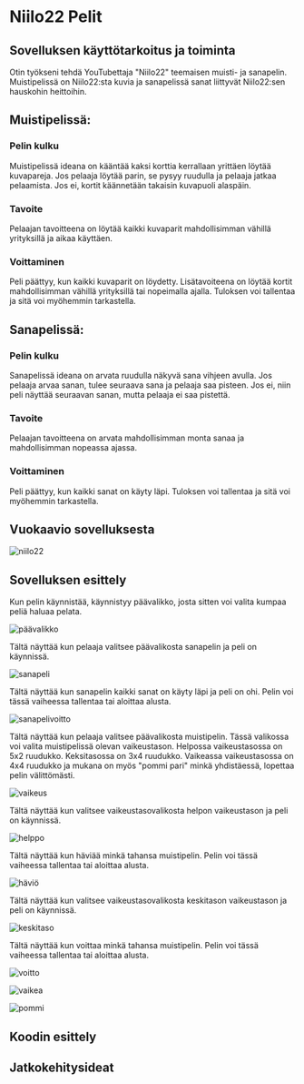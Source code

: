 # Niilo22 Pelit

## Sovelluksen käyttötarkoitus ja toiminta

Otin työkseni tehdä YouTubettaja "Niilo22" teemaisen muisti- ja sanapelin. Muistipelissä on Niilo22:sta kuvia ja sanapelissä sanat liittyvät Niilo22:sen hauskohin heittoihin.
## Muistipelissä:
### Pelin kulku
Muistipelissä ideana on kääntää kaksi korttia kerrallaan yrittäen löytää kuvapareja.
Jos pelaaja löytää parin, se pysyy ruudulla ja pelaaja jatkaa pelaamista.
Jos ei, kortit käännetään takaisin kuvapuoli alaspäin.
### Tavoite
Pelaajan tavoitteena on löytää kaikki kuvaparit mahdollisimman vähillä yrityksillä ja aikaa käyttäen.
### Voittaminen
Peli päättyy, kun kaikki kuvaparit on löydetty.
Lisätavoiteena on löytää kortit mahdollisimman vähillä yrityksillä tai nopeimalla ajalla.
Tuloksen voi tallentaa ja sitä voi myöhemmin tarkastella.

## Sanapelissä:
### Pelin kulku
Sanapelissä ideana on arvata ruudulla näkyvä sana vihjeen avulla.
Jos pelaaja arvaa sanan, tulee seuraava sana ja pelaaja saa pisteen.
Jos ei, niin peli näyttää seuraavan sanan, mutta pelaaja ei saa pistettä.
### Tavoite
Pelaajan tavoitteena on arvata mahdollisimman monta sanaa ja mahdollisimman nopeassa ajassa.
### Voittaminen
Peli päättyy, kun kaikki sanat on käyty läpi.
Tuloksen voi tallentaa ja sitä voi myöhemmin tarkastella.

## Vuokaavio sovelluksesta
![niilo22](https://github.com/Hamppi990/Muistipeli1/assets/87445182/63f99042-9cba-40d8-9b61-d116be47d42c)

## Sovelluksen esittely

Kun pelin käynnistää, käynnistyy päävalikko, josta sitten voi valita kumpaa peliä haluaa pelata.

![päävalikko](https://github.com/Hamppi990/Muistipeli1/assets/87445182/52e97181-927b-4e7c-9411-194d737d23a0)

Tältä näyttää kun pelaaja valitsee päävalikosta sanapelin ja peli on käynnissä.

![sanapeli](https://github.com/Hamppi990/Muistipeli1/assets/87445182/e315c7be-bd84-49b7-9200-15c79c864f1e)

Tältä näyttää kun sanapelin kaikki sanat on käyty läpi ja peli on ohi.
Pelin voi tässä vaiheessa tallentaa tai aloittaa alusta.

![sanapelivoitto](https://github.com/Hamppi990/Muistipeli1/assets/87445182/3a8ae0ce-ede4-4ee0-a0b6-8a067adcad57)

Tältä näyttää kun pelaaja valitsee päävalikosta muistipelin. Tässä valikossa voi valita muistipelissä olevan vaikeustason.
Helpossa vaikeustasossa on 5x2 ruudukko. Keksitasossa on 3x4 ruudukko. Vaikeassa vaikeustasossa on 4x4 ruudukko ja mukana on myös "pommi pari" minkä yhdistäessä, lopettaa pelin välittömästi.

![vaikeus](https://github.com/Hamppi990/Muistipeli1/assets/87445182/cb5a69e7-0d62-46a1-8826-8a752a4a16cd)

Tältä näyttää kun valitsee vaikeustasovalikosta helpon vaikeustason ja peli on käynnissä.

![helppo](https://github.com/Hamppi990/Muistipeli1/assets/87445182/9585248a-2a63-44ba-b31c-fca05c7d6d93)

Tältä näyttää kun häviää minkä tahansa muistipelin. Pelin voi tässä vaiheessa tallentaa tai aloittaa alusta.

![häviö](https://github.com/Hamppi990/Muistipeli1/assets/87445182/12db1eff-65b7-468e-bf36-1acfddea6363)

Tältä näyttää kun valitsee vaikeustasovalikosta keskitason vaikeustason ja peli on käynnissä.

![keskitaso](https://github.com/Hamppi990/Muistipeli1/assets/87445182/195dc649-16d0-4c5a-b389-1dc6b7a24ae8)

Tältä näyttää kun voittaa minkä tahansa muistipelin. Pelin voi tässä vaiheessa tallentaa tai aloittaa alusta.

![voitto](https://github.com/Hamppi990/Muistipeli1/assets/87445182/17e27296-479c-4c91-aae8-91cbb0328c77)



![vaikea](https://github.com/Hamppi990/Muistipeli1/assets/87445182/59c816ca-4f07-4979-ade6-0909738d1396)



![pommi](https://github.com/Hamppi990/Muistipeli1/assets/87445182/32f409b2-38b7-4fe3-9bae-1f420f48a1fb)




## Koodin esittely

## Jatkokehitysideat
